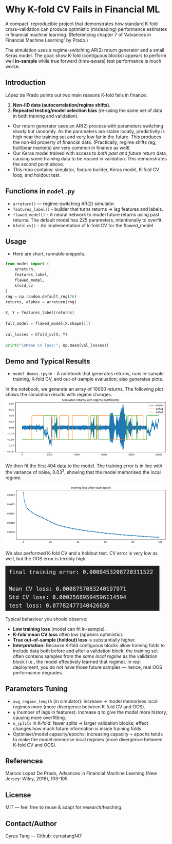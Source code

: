 # Why K-fold CV Fails in Financial ML
A compact, reproducible project that demonstrates how standard K-fold cross-validation can produce optimistic (misleading) performance estimates in financial machine learning. (Referencing chapter 7 of 'Advances in Financial Machine Learning' by Prado.)

The simulation uses a regime-switching AR(2) return generator and a small Keras model. The goal: show K-fold (contiguous blocks) appears to perform well **in-sample** while true forward (time-aware) test performance is much worse.

## Introduction

López de Prado points out two main reasons K-fold fails in finance:

1. **Non-IID data (autocorrelation/regime shifts).**
2. **Repeated testing/model selection bias** (re-using the same set of data in both training and validation).

* Our return generator uses an AR(2) process with parameters switching slowly but randomly. As the parameters are stable locally, predictivity is high near the training set and very low far in the future. This produces the non-iid property of financial data. (Practically, regime shifts (eg, bull/bear markets) are very common in finance as well)
* Our Keras model trained with access to *both past and future* return data, causing some training data to be reused in validation. This demonstrates the second point above.
* This repo contains: simulator, feature builder, Keras model, K-fold CV loop, and holdout test. 

## Functions in `model.py`

* `arreturn()` — regime-switching AR(2) simulator.
* `features_label()` - builder that turns returns → lag features and labels.
* `flawed_model()` - A neural network to model future returns using past returns. The default model has 225 parameters, intentionally to overfit.
* `kfold_cv()` - An implementation of k-fold CV for the flawed_model 

## Usage

* Here are short, runnable snippets.

```py
from model import (
    arreturn,
    features_label,
    flawed_model,
    kfold_cv
)
rng = np.random.default_rng(76)
returns, alphas = arreturn(rng)

X, Y = features_label(returns)

full_model = flawed_model(X.shape[1])

val_losses = kfold_cv(X, Y)

print("\nMean CV loss:", np.mean(val_losses))
```


## Demo and Typical Results

* `model_demos.ipynb` -  A notebook that generates returns, runs in-sample training, K-fold CV, and out-of-sample evaluation; also generates plots.

In the notebook, we generate an array of 10000 returns. The following plot shows the simulation results with regime changes.
![Showcase 1](plots/plot1.png)

We then fit the first 404 data to the model. The training error is in line with the variance of noise, $0.03^2$, showing that the model memorised the local regime.

![Showcase 2](plots/plot2.png)

We also performed K-fold CV and a holdout test. CV error is very low as well, but the OOS error is terribly high.

<img src="https://github.com/cyrustang147/Why-K-fold-CV-fails-in-financial-ML/blob/main/plots/table1.png" width="480">


Typical behaviour you should observe:

* **Low training loss** (model can fit in-sample).
* **K-fold mean CV loss** often low (appears optimistic).
* **True out-of-sample (holdout) loss** is substantially higher.
* **Interpretation:** Because K-fold contiguous blocks allow training folds to include data both before and after a validation block, the training set often contains samples from the *same local regime* as the validation block (i.e., the model effectively learned that regime). In real deployment, you do not have those future samples — hence, real OOS performance degrades.

## Parameters Tuning

* `avg_regime_length` (in simulator): increase → model memorises local regimes more (more divergence between K-fold CV and OOS).
* `q` (number of lags in features): increase q to give the model more history, causing more overfitting.
* `n_splits` in K-fold: fewer splits → larger validation blocks; effect changes how much future information is inside training folds.
* Optimiser/model capacity/epochs: increasing capacity + epochs tends to make the model memorise local regimes (more divergence between K-fold CV and OOS).


## References

Marcos Lopez De Prado, Advances in Financial Machine Learning (New Jersey: Wiley, 2018), 103-105

## License

MIT — feel free to reuse & adapt for research/teaching. 

## Contact/Author

Cyrus Tang — Github: cyrustang147


